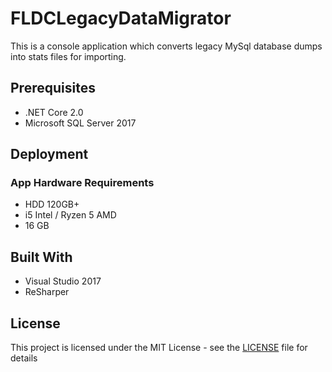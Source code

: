 # FLDCLegacyDataMigrator
This is a console application which converts legacy MySql database dumps into stats files for importing.

## Prerequisites

* .NET Core 2.0
* Microsoft SQL Server 2017

## Deployment

### App Hardware Requirements

* HDD 120GB+
* i5 Intel / Ryzen 5 AMD
* 16 GB

## Built With

* Visual Studio 2017
* ReSharper

## License

This project is licensed under the MIT License - see the [LICENSE](./LICENSE) file for details
